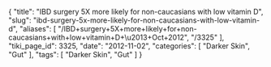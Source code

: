 {
    "title": "IBD surgery 5X more likely for non-caucasians with low vitamin D",
    "slug": "ibd-surgery-5x-more-likely-for-non-caucasians-with-low-vitamin-d",
    "aliases": [
        "/IBD+surgery+5X+more+likely+for+non-caucasians+with+low+vitamin+D+\u2013+Oct+2012",
        "/3325"
    ],
    "tiki_page_id": 3325,
    "date": "2012-11-02",
    "categories": [
        "Darker Skin",
        "Gut"
    ],
    "tags": [
        "Darker Skin",
        "Gut"
    ]
}